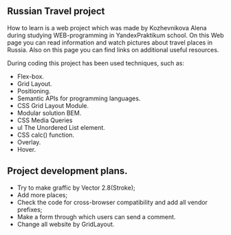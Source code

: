 
## Russian Travel project

How to learn is a web project which was made by Kozhevnikova Alena during studying WEB-programming in YandexPraktikum school.
On this Web page you can read information and watch pictures about travel places in Russia. Also on this page you can find links on additional useful resources.

During coding this project has been used techniques, such as:

- Flex-box.
- Grid Layout.
- Positioning.
- Semantic APIs for programming languages.
- CSS Grid Layout Module.
- Modular solution BEM.
- CSS Media Queries
- ul The Unordered List element.
- CSS calc() function.
- Overlay.
- Hover.

## Project development plans.

- Try to make graffic by Vector 2.8(Stroke);
- Add more places;
- Check the code for cross-browser compatibility and add all vendor prefixes;
- Make a form through which users can send a comment.
- Change all website by GridLayout.
